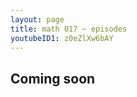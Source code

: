 ```yaml
---
layout: page
title: math 017 ~ episodes
youtubeID1: z0eZlXw6bAY
---
```


## Coming soon

<!---
{% include youtubePlayer.html id=page.youtubeID1 %}
-->
